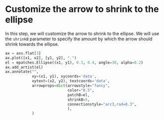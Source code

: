 # Customize the arrow to shrink to the ellipse

In this step, we will customize the arrow to shrink to the ellipse. We will use the `shrinkB` parameter to specify the amount by which the arrow should shrink towards the ellipse.

```python
ax = axs.flat[3]
ax.plot([x1, x2], [y1, y2], ".")
el = mpatches.Ellipse((x1, y1), 0.3, 0.4, angle=30, alpha=0.2)
ax.add_artist(el)
ax.annotate("",
            xy=(x1, y1), xycoords='data',
            xytext=(x2, y2), textcoords='data',
            arrowprops=dict(arrowstyle="fancy",
                            color="0.5",
                            patchB=el,
                            shrinkB=5,
                            connectionstyle="arc3,rad=0.3",
                            ),
            )
```
